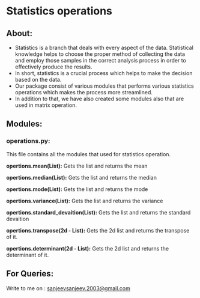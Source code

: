 # Statistics operations

## About:

- Statistics is a branch that deals with every aspect of the data. Statistical knowledge helps to choose the proper method of collecting the data and employ those samples in the correct analysis process in order to effectively produce the results.
- In short, statistics is a crucial process which helps to make the decision based on the data.
- Our package consist of various modules that performs various statistics operations which makes the process more streamlined.
- In addition to that, we have also created some modules also that are used in matrix operation.

## Modules:

### operations.py:

This file contains all the modules that used for statistics operation.

**opertions.mean(List):** Gets the list and returns the mean

**opertions.median(List):** Gets the list and returns the median

**opertions.mode(List):** Gets the list and returns the mode

**opertions.variance(List):** Gets the list and returns the variance

**opertions.standard_devaition(List):** Gets the list and returns the standard devaition

**opertions.transpose(2d - List):** Gets the 2d list and returns the transpose of it.

**opertions.determinant(2d - List):** Gets the 2d list and returns the determinant of it.

## For Queries:

Write to me on : sanjeevsanjeev.2003@gmail.com
